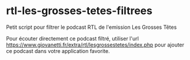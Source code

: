 # rtl-les-grosses-tetes-filtrees
Petit script pour filtrer le podcast RTL de l'emission Les Grosses Têtes

Pour écouter directement ce podcast filtré, utiliser l'url https://www.giovanetti.fr/extra/rtl/lesgrossestetes/index.php pour ajouter ce podcast dans votre application favorite.
